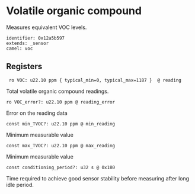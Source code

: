 # Volatile organic compound

Measures equivalent VOC levels.

    identifier: 0x12a5b597
    extends: _sensor
    camel: voc

## Registers

     ro VOC: u22.10 ppm { typical_min=0, typical_max=1187 }  @ reading

Total volatile organic compound readings.

    ro VOC_error?: u22.10 ppm @ reading_error

Error on the reading data

    const min_TVOC?: u22.10 ppm @ min_reading

Minimum measurable value

    const max_TVOC?: u22.10 ppm @ max_reading

Minimum measurable value

    const conditioning_period?: u32 s @ 0x180

Time required to achieve good sensor stability before measuring after long idle period.